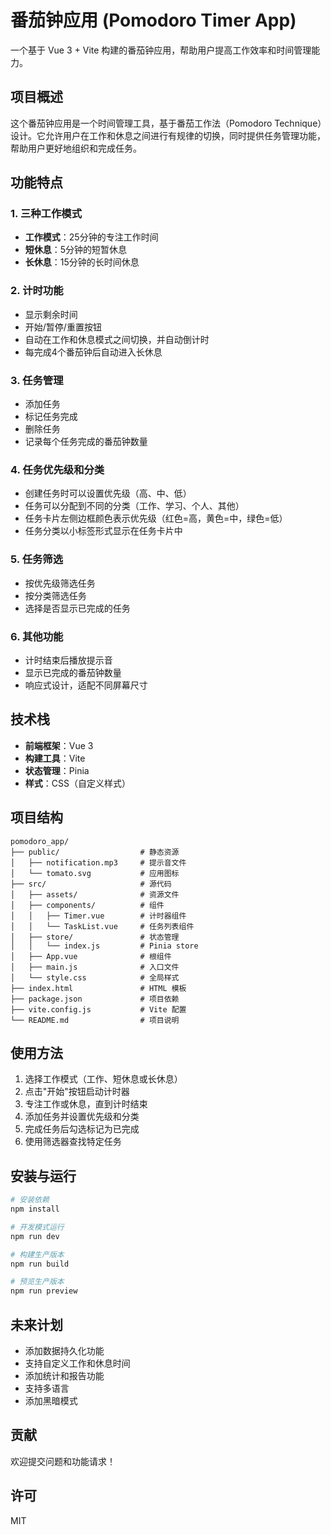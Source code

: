 # 番茄钟应用 (Pomodoro Timer App)

一个基于 Vue 3 + Vite 构建的番茄钟应用，帮助用户提高工作效率和时间管理能力。

## 项目概述

这个番茄钟应用是一个时间管理工具，基于番茄工作法（Pomodoro Technique）设计。它允许用户在工作和休息之间进行有规律的切换，同时提供任务管理功能，帮助用户更好地组织和完成任务。

## 功能特点

### 1. 三种工作模式
- **工作模式**：25分钟的专注工作时间
- **短休息**：5分钟的短暂休息
- **长休息**：15分钟的长时间休息

### 2. 计时功能
- 显示剩余时间
- 开始/暂停/重置按钮
- 自动在工作和休息模式之间切换，并自动倒计时
- 每完成4个番茄钟后自动进入长休息

### 3. 任务管理
- 添加任务
- 标记任务完成
- 删除任务
- 记录每个任务完成的番茄钟数量

### 4. 任务优先级和分类
- 创建任务时可以设置优先级（高、中、低）
- 任务可以分配到不同的分类（工作、学习、个人、其他）
- 任务卡片左侧边框颜色表示优先级（红色=高，黄色=中，绿色=低）
- 任务分类以小标签形式显示在任务卡片中

### 5. 任务筛选
- 按优先级筛选任务
- 按分类筛选任务
- 选择是否显示已完成的任务

### 6. 其他功能
- 计时结束后播放提示音
- 显示已完成的番茄钟数量
- 响应式设计，适配不同屏幕尺寸

## 技术栈

- **前端框架**：Vue 3
- **构建工具**：Vite
- **状态管理**：Pinia
- **样式**：CSS（自定义样式）

## 项目结构

```
pomodoro_app/
├── public/                  # 静态资源
│   ├── notification.mp3     # 提示音文件
│   └── tomato.svg           # 应用图标
├── src/                     # 源代码
│   ├── assets/              # 资源文件
│   ├── components/          # 组件
│   │   ├── Timer.vue        # 计时器组件
│   │   └── TaskList.vue     # 任务列表组件
│   ├── store/               # 状态管理
│   │   └── index.js         # Pinia store
│   ├── App.vue              # 根组件
│   ├── main.js              # 入口文件
│   └── style.css            # 全局样式
├── index.html               # HTML 模板
├── package.json             # 项目依赖
├── vite.config.js           # Vite 配置
└── README.md                # 项目说明
```

## 使用方法

1. 选择工作模式（工作、短休息或长休息）
2. 点击"开始"按钮启动计时器
3. 专注工作或休息，直到计时结束
4. 添加任务并设置优先级和分类
5. 完成任务后勾选标记为已完成
6. 使用筛选器查找特定任务

## 安装与运行

```bash
# 安装依赖
npm install

# 开发模式运行
npm run dev

# 构建生产版本
npm run build

# 预览生产版本
npm run preview
```

## 未来计划

- 添加数据持久化功能
- 支持自定义工作和休息时间
- 添加统计和报告功能
- 支持多语言
- 添加黑暗模式

## 贡献

欢迎提交问题和功能请求！

## 许可

MIT
